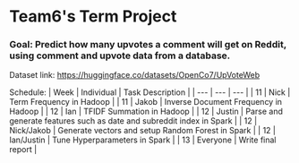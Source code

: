 # Team6's Term Project
### Goal: Predict how many upvotes a comment will get on Reddit, using comment and upvote data from a database.
Dataset link: https://huggingface.co/datasets/OpenCo7/UpVoteWeb

Schedule:
| Week | Individual | Task Description |
| --- | --- | --- |
| 11 | Nick | Term Frequency in Hadoop |
| 11 | Jakob | Inverse Document Frequency in Hadoop |
| 12 | Ian | TFIDF Summation in Hadoop |
| 12 | Justin | Parse and generate features such as date and subreddit index in Spark | 
| 12 | Nick/Jakob | Generate vectors and setup Random Forest in Spark | 
| 12 | Ian/Justin | Tune Hyperparameters in Spark | 
| 13 | Everyone | Write final report |

